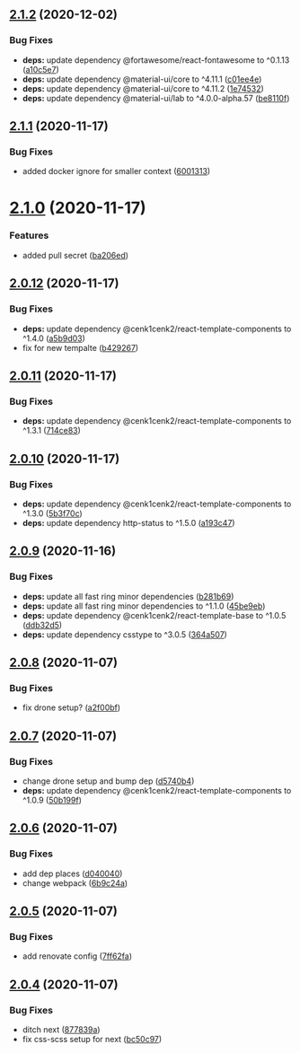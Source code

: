 ## [2.1.2](https://github.com/cenk1cenk2/html-error-pages/compare/v2.1.1...v2.1.2) (2020-12-02)


### Bug Fixes

* **deps:** update dependency @fortawesome/react-fontawesome to ^0.1.13 ([a10c5e7](https://github.com/cenk1cenk2/html-error-pages/commit/a10c5e7a3067b9ba485ca3af13718ffb33e79870))
* **deps:** update dependency @material-ui/core to ^4.11.1 ([c01ee4e](https://github.com/cenk1cenk2/html-error-pages/commit/c01ee4e6de7f7373036b648fe433d8019b4ce652))
* **deps:** update dependency @material-ui/core to ^4.11.2 ([1e74532](https://github.com/cenk1cenk2/html-error-pages/commit/1e74532661a5715253d1cae0ef5e07a2ac75a1a8))
* **deps:** update dependency @material-ui/lab to ^4.0.0-alpha.57 ([be8110f](https://github.com/cenk1cenk2/html-error-pages/commit/be8110f5f3aa725c40ffca62b67dbdb329462ba4))

## [2.1.1](https://github.com/cenk1cenk2/html-error-pages/compare/v2.1.0...v2.1.1) (2020-11-17)


### Bug Fixes

* added docker ignore for smaller context ([6001313](https://github.com/cenk1cenk2/html-error-pages/commit/6001313e531e773937b0725ab705f4f70aca4c5d))

# [2.1.0](https://github.com/cenk1cenk2/html-error-pages/compare/v2.0.12...v2.1.0) (2020-11-17)


### Features

* added pull secret ([ba206ed](https://github.com/cenk1cenk2/html-error-pages/commit/ba206ed9003682f9f579b5a7f2d1444a7d6bd050))

## [2.0.12](https://github.com/cenk1cenk2/html-error-pages/compare/v2.0.11...v2.0.12) (2020-11-17)


### Bug Fixes

* **deps:** update dependency @cenk1cenk2/react-template-components to ^1.4.0 ([a5b9d03](https://github.com/cenk1cenk2/html-error-pages/commit/a5b9d037374e5dd5c2fca97b7db19d3fc85a3593))
* fix for new tempalte ([b429267](https://github.com/cenk1cenk2/html-error-pages/commit/b4292677434d4c2f37ed47eb7096d35e63e2ea02))

## [2.0.11](https://github.com/cenk1cenk2/html-error-pages/compare/v2.0.10...v2.0.11) (2020-11-17)

### Bug Fixes

- **deps:** update dependency @cenk1cenk2/react-template-components to ^1.3.1 ([714ce83](https://github.com/cenk1cenk2/html-error-pages/commit/714ce83649be4ac07cdccf6ba4be730db1d9fbc3))

## [2.0.10](https://github.com/cenk1cenk2/html-error-pages/compare/v2.0.9...v2.0.10) (2020-11-17)

### Bug Fixes

- **deps:** update dependency @cenk1cenk2/react-template-components to ^1.3.0 ([5b3f70c](https://github.com/cenk1cenk2/html-error-pages/commit/5b3f70c98fcf01b984a3a0f73667eb0db3b28b57))
- **deps:** update dependency http-status to ^1.5.0 ([a193c47](https://github.com/cenk1cenk2/html-error-pages/commit/a193c47481929fbf85e94fcd723c61cc73d0f17b))

## [2.0.9](https://github.com/cenk1cenk2/html-error-pages/compare/v2.0.8...v2.0.9) (2020-11-16)

### Bug Fixes

- **deps:** update all fast ring minor dependencies ([b281b69](https://github.com/cenk1cenk2/html-error-pages/commit/b281b698da5cbba579ac72d9d3d542a6f272c26e))
- **deps:** update all fast ring minor dependencies to ^1.1.0 ([45be9eb](https://github.com/cenk1cenk2/html-error-pages/commit/45be9eb150c4998ce24e2d1a9aaa3e6f240fdbb0))
- **deps:** update dependency @cenk1cenk2/react-template-base to ^1.0.5 ([ddb32d5](https://github.com/cenk1cenk2/html-error-pages/commit/ddb32d5b75e8e586ab6eb709f37aa67dd0077786))
- **deps:** update dependency csstype to ^3.0.5 ([364a507](https://github.com/cenk1cenk2/html-error-pages/commit/364a5074b539202134fab39cff308f7ae5d753fc))

## [2.0.8](https://github.com/cenk1cenk2/html-error-pages/compare/v2.0.7...v2.0.8) (2020-11-07)

### Bug Fixes

- fix drone setup? ([a2f00bf](https://github.com/cenk1cenk2/html-error-pages/commit/a2f00bf57db1d62a8ad92524a626bc2ed134faba))

## [2.0.7](https://github.com/cenk1cenk2/html-error-pages/compare/v2.0.6...v2.0.7) (2020-11-07)

### Bug Fixes

- change drone setup and bump dep ([d5740b4](https://github.com/cenk1cenk2/html-error-pages/commit/d5740b4b804e64a5351f88c1a94c7917a595a244))
- **deps:** update dependency @cenk1cenk2/react-template-components to ^1.0.9 ([50b199f](https://github.com/cenk1cenk2/html-error-pages/commit/50b199ff8cfc4580a3733abeb5dd7a001d9adf75))

## [2.0.6](https://github.com/cenk1cenk2/html-error-pages/compare/v2.0.5...v2.0.6) (2020-11-07)

### Bug Fixes

- add dep places ([d040040](https://github.com/cenk1cenk2/html-error-pages/commit/d04004089bafdbc615695b87dce6a19c741673af))
- change webpack ([6b9c24a](https://github.com/cenk1cenk2/html-error-pages/commit/6b9c24a3e5028e4df3f498bb82da5546c8eb32a0))

## [2.0.5](https://github.com/cenk1cenk2/html-error-pages/compare/v2.0.4...v2.0.5) (2020-11-07)

### Bug Fixes

- add renovate config ([7ff62fa](https://github.com/cenk1cenk2/html-error-pages/commit/7ff62fa6114a4dbc9a2daa413fbe24e6acde6541))

## [2.0.4](https://github.com/cenk1cenk2/html-error-pages/compare/v2.0.3...v2.0.4) (2020-11-07)

### Bug Fixes

- ditch next ([877839a](https://github.com/cenk1cenk2/html-error-pages/commit/877839acf41490a1454f9964d5421f1a08656d41))
- fix css-scss setup for next ([bc50c97](https://github.com/cenk1cenk2/html-error-pages/commit/bc50c973cdc3fcb8611e3bc29d34c28c78e35f51))
